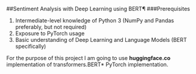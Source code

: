 ##Sentiment Analysis with Deep Learning using BERT¶
###Prerequisites
1. Intermediate-level knowledge of Python 3 (NumPy and Pandas preferably, but not required)
2. Exposure to PyTorch usage
3. Basic understanding of Deep Learning and Language Models (BERT specifically)

For the purpose of this project I am going to use **huggingface.co** implementation of transformers.BERT* PyTorch implementation. 
